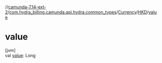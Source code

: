 //[camunda-7.14-ext-2](../../../../index.md)/[com.hydra_billing.camunda.api.hydra.common_types](../../index.md)/[Currency](../index.md)/[HKD](index.md)/[value](value.md)

# value

[jvm]\
val [value](value.md): Long
